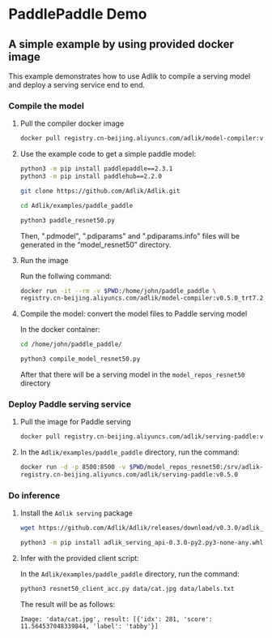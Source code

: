 # PaddlePaddle Demo

## A simple example by using provided docker image

This example demonstrates how to use Adlik to compile a serving model and deploy a serving service end to end.

### Compile the model

1. Pull the compiler docker image

    ```sh
    docker pull registry.cn-beijing.aliyuncs.com/adlik/model-compiler:v0.5.0_trt7.2.1.6_cuda11.0
    ```

2. Use the example code to get a simple paddle model:

    ```sh
    python3 -m pip install paddlepaddle==2.3.1
    python3 -m pip install paddlehub==2.2.0

    git clone https://github.com/Adlik/Adlik.git

    cd Adlik/examples/paddle_paddle

    python3 paddle_resnet50.py
    ```

   Then, ".pdmodel", ".pdiparams" and ".pdiparams.info" files will be generated in the “model_resnet50” directory.

3. Run the image

   Run the follwing command:

    ```sh
    docker run -it --rm -v $PWD:/home/john/paddle_paddle \
    registry.cn-beijing.aliyuncs.com/adlik/model-compiler:v0.5.0_trt7.2.1.6_cuda11.0 bash
    ```

4. Compile the model: convert the model files to Paddle serving model

   In the docker container:

    ```sh
    cd /home/john/paddle_paddle/

    python3 compile_model_resnet50.py
    ```

   After that there will be a serving model in the `model_repos_resnet50` directory

### Deploy Paddle serving service

1. Pull the image for Paddle serving

    ```sh
    docker pull registry.cn-beijing.aliyuncs.com/adlik/serving-paddle:v0.5.0
    ```

2. In the `Adlik/examples/paddle_paddle` directory, run the command:

    ```sh
    docker run -d -p 8500:8500 -v $PWD/model_repos_resnet50:/srv/adlik-serving \
    registry.cn-beijing.aliyuncs.com/adlik/serving-paddle:v0.5.0
    ```

### Do inference

1. Install the `Adlik serving` package

    ```sh
    wget https://github.com/Adlik/Adlik/releases/download/v0.3.0/adlik_serving_api-0.3.0-py2.py3-none-any.whl

    python3 -m pip install adlik_serving_api-0.3.0-py2.py3-none-any.whl
    ```

2. Infer with the provided client script:

   In the `Adlik/examples/paddle_paddle` directory, run the command:

    ```sh
    python3 resnet50_client_acc.py data/cat.jpg data/labels.txt
    ```

   The result will be as follows:

    ```text
    Image: 'data/cat.jpg', result: [{'idx': 281, 'score': 11.564537048339844, 'label': 'tabby'}]
    ```
